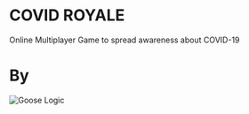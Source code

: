 # COVID ROYALE
Online Multiplayer Game to spread awareness about COVID-19

# By
![Goose Logic](https://i.imgur.com/fyIjgxd.jpg)
